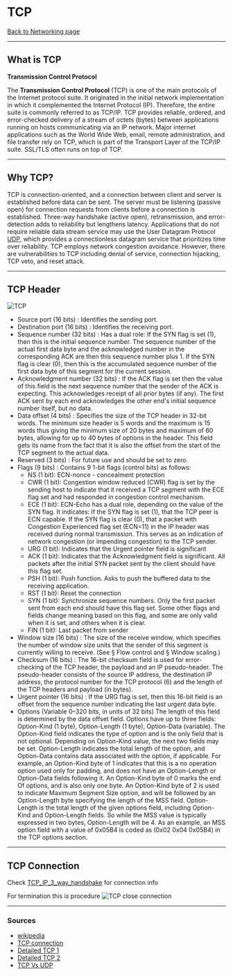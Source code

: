 # TCP
[Back to Networking page](../index.md)

---

## What is TCP
**Transmission Control Protocol**

The **Transmission Control Protocol** (TCP) is one of the main protocols of the Internet protocol suite. It originated in the initial network implementation in which it complemented the Internet Protocol (IP). Therefore, the entire suite is commonly referred to as TCP/IP. TCP provides reliable, ordered, and error-checked delivery of a stream of octets (bytes) between applications running on hosts communicating via an IP network. Major internet applications such as the World Wide Web, email, remote administration, and file transfer rely on TCP, which is part of the Transport Layer of the TCP/IP suite. SSL/TLS often runs on top of TCP.

---

## Why TCP?
TCP is connection-oriented, and a connection between client and server is established before data can be sent. The server must be listening (passive open) for connection requests from clients before a connection is established. Three-way handshake (active open), retransmission, and error-detection adds to reliability but lengthens latency. Applications that do not require reliable data stream service may use the User Datagram Protocol [UDP](Protocols/UDP.md), which provides a connectionless datagram service that prioritizes time over reliability. TCP employs network congestion avoidance. However, there are vulnerabilities to TCP including denial of service, connection hijacking, TCP veto, and reset attack.

---

## TCP Header

![TCP](https://www.gatevidyalay.com/wp-content/uploads/2018/09/TCP-Header-Format.png)

- Source port (16 bits) : Identifies the sending port.
- Destination port (16 bits) : Identifies the receiving port.
- Sequence number (32 bits) : Has a dual role:
	If the SYN flag is set (1), then this is the initial sequence number. The sequence number of the actual first data byte and the acknowledged number in the corresponding ACK are then this sequence number plus 1.
	If the SYN flag is clear (0), then this is the accumulated sequence number of the first data byte of this segment for the current session.
- Acknowledgment number (32 bits) : If the ACK flag is set then the value of this field is the next sequence number that the sender of the ACK is expecting. This acknowledges receipt of all prior bytes (if any). The first ACK sent by each end acknowledges the other end's initial sequence number itself, but no data.
- Data offset (4 bits) : Specifies the size of the TCP header in 32-bit words. The minimum size header is 5 words and the maximum is 15 words thus giving the minimum size of 20 bytes and maximum of 60 bytes, allowing for up to 40 bytes of options in the header. This field gets its name from the fact that it is also the offset from the start of the TCP segment to the actual data.
- Reserved (3 bits) : For future use and should be set to zero.
- Flags (9 bits) : Contains 9 1-bit flags (control bits) as follows:
	- NS (1 bit): ECN-nonce - concealment protection
	- CWR (1 bit): Congestion window reduced (CWR) flag is set by the sending host 				   to indicate that it received a TCP segment with the ECE flag set and had 	         responded in congestion control mechanism.
	- ECE (1 bit): ECN-Echo has a dual role, depending on the value of the SYN flag. It indicates:
	  	If the SYN flag is set (1), that the TCP peer is ECN capable.
		If the SYN flag is clear (0), that a packet with Congestion Experienced flag set (ECN=11) in the IP header was received during normal transmission. This serves as an indication of network congestion (or impending congestion) to the TCP sender.
	- URG (1 bit): Indicates that the Urgent pointer field is significant
	- ACK (1 bit): Indicates that the Acknowledgment field is significant. All packets after the initial SYN packet sent by the client should have this flag set.
	- PSH (1 bit): Push function. Asks to push the buffered data to the receiving application.
	- RST (1 bit): Reset the connection
	- SYN (1 bit): Synchronize sequence numbers. Only the first packet sent from each end should have this flag set. Some other flags and fields change meaning based on this flag, and some are only valid when it is set, and others when it is clear.
	- FIN (1 bit): Last packet from sender
- Window size (16 bits) : The size of the receive window, which specifies the number of window size units that the sender of this segment is currently willing to receive. (See § Flow control and § Window scaling.)
- Checksum (16 bits) : The 16-bit checksum field is used for error-checking of the TCP header, the payload and an IP pseudo-header. The pseudo-header consists of the source IP address, the destination IP address, the protocol number for the TCP protocol (6) and the length of the TCP headers and payload (in bytes).
- Urgent pointer (16 bits) : If the URG flag is set, then this 16-bit field is an offset from the sequence number indicating the last urgent data byte.
- Options (Variable 0–320 bits, in units of 32 bits)
	The length of this field is determined by the data offset field. Options have up to three fields: Option-Kind (1 byte), Option-Length (1 byte), Option-Data (variable). The Option-Kind field indicates the type of option and is the only field that is not optional. Depending on Option-Kind value, the next two fields may be set. Option-Length indicates the total length of the option, and Option-Data contains data associated with the option, if applicable. For example, an Option-Kind byte of 1 indicates that this is a no operation option used only for padding, and does not have an Option-Length or Option-Data fields following it. An Option-Kind byte of 0 marks the end Of options, and is also only one byte. An Option-Kind byte of 2 is used to indicate Maximum Segment Size option, and will be followed by an Option-Length byte specifying the length of the MSS field. Option-Length is the total length of the given options field, including Option-Kind and Option-Length fields. So while the MSS value is typically expressed in two bytes, Option-Length will be 4. As an example, an MSS option field with a value of 0x05B4 is coded as (0x02 0x04 0x05B4) in the TCP options section.

---

## TCP Connection
Check [TCP_IP_3_way_handshake](TCP_IP_3_way_handshake.md) for connection info

For termination this is procedure
![TCP close connection](http://www.cablefree.net/support/radio/software/images/f/fc/Image2001.gif)

---

### Sources
- [wikipedia](https://en.wikipedia.org/wiki/Transmission_Control_Protocol)
- [TCP connection](https://youtu.be/zlIHLnOigmA)
- [Detailed TCP 1](https://youtu.be/c8aet11HNxg)
- [Detailed TCP 2](https://youtu.be/hsNuqtfxgRI)
- [TCP Vs UDP](https://youtu.be/cA9ZJdqzOoU)